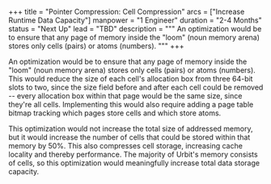 +++
title = "Pointer Compression: Cell Compression"
arcs = ["Increase Runtime Data Capacity"]
manpower = "1 Engineer"
duration = "2-4 Months"
status = "Next Up"
lead = "TBD"
description = """
An optimization would be to ensure that any page of memory inside the "loom" (noun memory arena) stores only cells (pairs) or atoms (numbers). 
"""
+++

An optimization would be to ensure that any page of memory inside the "loom" (noun memory arena) stores only cells (pairs) or atoms (numbers).  This would reduce the size of each cell's allocation box from three 64-bit slots to two, since the size field before and after each cell could be removed -- every allocation box within that page would be the same size, since they're all cells.  Implementing this would also require adding a page table bitmap tracking which pages store cells and which store atoms.

This optimization would not increase the total size of addressed memory, but it would increase the number of cells that could be stored within that memory by 50%. This also compresses cell storage, increasing cache locality and thereby performance.   The majority of Urbit's memory consists of cells, so this optimization would meaningfully increase total data storage capacity.
